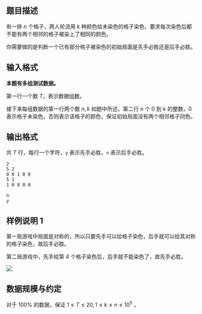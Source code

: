 ## 题目描述

有一排 $n$ 个格子，两人轮流用 $k$ 种颜色给未染色的格子染色，要求每次染色后都不能有两个相邻的格子被染上了相同的颜色。

你需要做的是判断一个已有部分格子被染色的初始局面是先手必胜还是后手必胜。

## 输入格式

**本题有多组测试数据。**

第一行一个数 $T$，表示数据组数。

接下来每组数据的第一行两个数 $n , k$ 如题中所述，第二行 $n$ 个 $0$ 到 $k$ 的整数，$0$ 表示格子未染色，否则表示该格子的颜色，保证初始局面没有两个相邻格子同色。

## 输出格式

共 $T$ 行，每行一个字符，``y`` 表示先手必胜，``n`` 表示后手必胜。

```input1
2
5 2
0 0 1 0 0
5 1
1 0 0 0 0
```

```output1
n
y
```

## 样例说明 1

第一局游戏中局面是对称的，所以只要先手可以给格子染色，后手就可以给其对称的格子染色，故后手必胜。

第二局游戏中，先手给第 $4$ 个格子染色后，后手就不能染色了，故先手必胜。

![](https://hydro.org.cn/d/bzoj/p/2410/file/pic1.jpg)

## 数据规模与约定

对于 $100\%$ 的数据，保证 $1\le T \le 20 , 1\le k \le n\le 10^5$ 。

